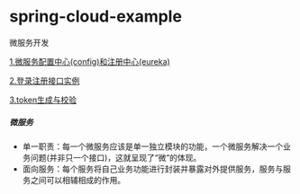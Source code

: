 # spring-cloud-example
微服务开发


[1.微服务配置中心(config)和注册中心(eureka)](https://github.com/Jacky-MYD/spring-cloud-example)

[2.登录注册接口实例](https://github.com/Jacky-MYD/spring-cloud-example/tree/master/spring-cloud-example-biz-a)

[3.token生成与校验](https://github.com/Jacky-MYD/spring-cloud-example/tree/master/spring-cloud-example-biz-b)

##### 微服务
- 单一职责：每一个微服务应该是单一独立模块的功能，一个微服务解决一个业务问题(并非只一个接口)，这就呈现了“微”的体现。
- 面向服务：每个服务将自己业务功能进行封装并暴露对外提供服务，服务与服务之间可以相辅相成的作用。
